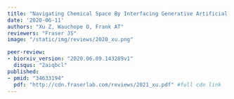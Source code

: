 ```yaml
---
title: "Navigating Chemical Space By Interfacing Generative Artificial Intelligence and Molecular Docking"
date: '2020-06-11'
authors: "Xu Z, Wauchope O, Frank AT"
reviewers: "Fraser JS"
image: "/static/img/reviews/2020_xu.png"

peer-review:
- biorxiv_version: "2020.06.09.143289v1"
  disqus: "2aiqbcl"
published:
- pmid: "34633194"
  pdf: "http://cdn.fraserlab.com/reviews/2021_xu.pdf" #full cdn link
---
```

